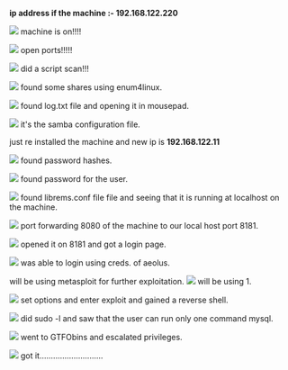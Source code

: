 **ip address if the machine :- 192.168.122.220**

![](attachment/6ee470c9d48fc7bb8d0c1c2c4158fcc9.png)
machine is on!!!!

![](attachment/2426dcdf9b28586968a37122650171ae.png)
open ports!!!!!

![](attachment/9ee0b2f703828b3f925b176702e28a97.png)
did a script scan!!!

![](attachment/9e22f4e87479b2ce9adcec4ef92071b7.png)
found some shares using enum4linux.

![](attachment/f902c954d4edb1c450715b8d86db62e6.png)
found log.txt file and opening it in mousepad.

![](attachment/6ae3e699800fb2cab02e06327a19fbc4.png)
it's the samba configuration file.

just re installed the machine and new ip is 
**192.168.122.11**

![](attachment/df0bbd193033a066c82400a1e97d7d16.png)
found password hashes.

![](attachment/075a00febd82f4c4e622aaf0a9211a45.png)
found password for the user.

![](attachment/2682542271e484d06bc1fdb3b5f682aa.png)
found librems.conf file file and seeing that it is running at localhost on the machine.

![](attachment/8440cdc7cb32dc5f9826b5fdec89eca4.png)
port forwarding 8080 of the machine to our local host port 8181.

![](attachment/44f716940f7d6339ece711429f1ad21b.png)
opened it on 8181 and got a login page.

![](attachment/8cc31346f1e93c08a09b1a9ab89ac392.png)
was able to login using creds. of aeolus.

will be using metasploit for further exploitation.
![](attachment/98eacfe72aad8b8f9882ffd8509e9364.png)
will be using 1.

![](attachment/14f142a62dd2a208bcce5555f71fb1f8.png)
set options and enter exploit and gained a reverse shell.

![](attachment/11fe523a297f8bae306a95be19eafeed.png)
did sudo -l and saw that the user can run only one command mysql.

![](attachment/0bb6b108d18d3c9c26678cb62019ad85.png)
went to GTFObins and escalated privileges.

![](attachment/16cf1286a6132476cd22c0602b433e2a.png)
got it............................